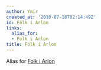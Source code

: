 ```yaml
---
author: Ymir
created_at: '2010-07-18T02:14:49Z'
id: Fölk i Arlon
links:
  alias_for:
  - Folk i Arlon
title: Fölk i Arlon
---
```


Alias for [Folk i Arlon]

  [Folk i Arlon]: Folk_i_Arlon